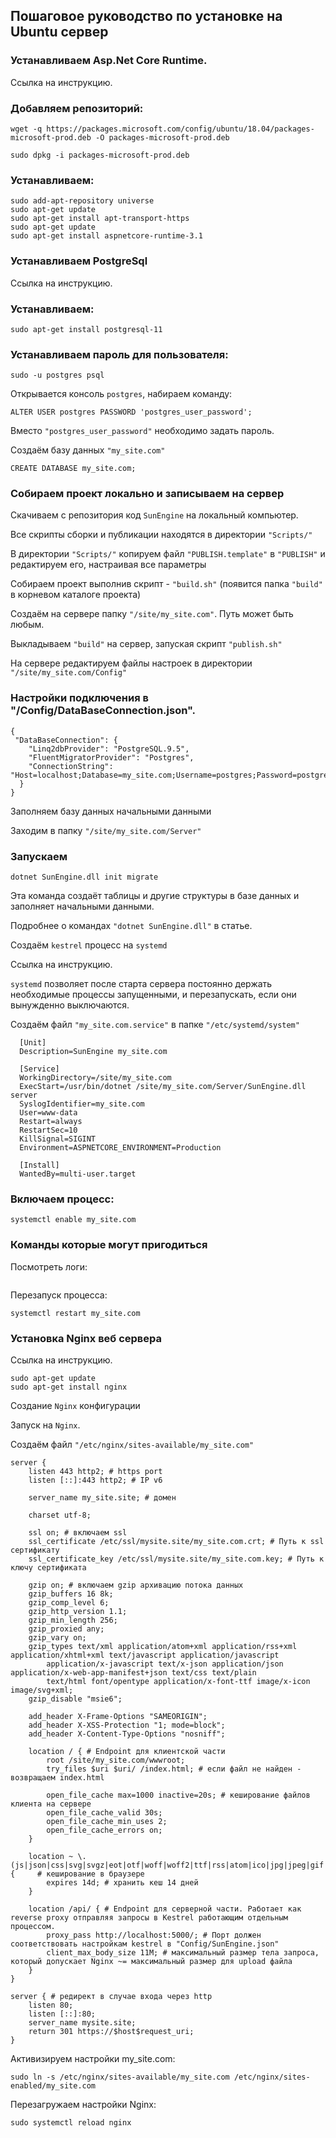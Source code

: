 ## Пошаговое руководство по установке на Ubuntu сервер

### Устанавливаем Asp.Net Core Runtime. 

Ссылка на инструкцию.

### Добавляем репозиторий:

```
wget -q https://packages.microsoft.com/config/ubuntu/18.04/packages-microsoft-prod.deb -O packages-microsoft-prod.deb

sudo dpkg -i packages-microsoft-prod.deb
```


### Устанавливаем:

```
sudo add-apt-repository universe
sudo apt-get update
sudo apt-get install apt-transport-https
sudo apt-get update
sudo apt-get install aspnetcore-runtime-3.1
```


### Устанавливаем PostgreSql

Ссылка на инструкцию.


### Устанавливаем:

```
sudo apt-get install postgresql-11
```


### Устанавливаем пароль для пользователя:

```
sudo -u postgres psql
```


Открывается консоль `postgres`, набираем команду:

```
ALTER USER postgres PASSWORD 'postgres_user_password';
```


Вместо `"postgres_user_password"` необходимо задать пароль.


Cоздаём базу данных `"my_site.com"`

```
CREATE DATABASE my_site.com;
```


### Собираем проект локально и записываем на сервер

Скачиваем с репозитория код `SunEngine` на локальный компьютер.

Все скрипты сборки и публикации находятся в директории `"Scripts/"`

В директории `"Scripts/"` копируем файл `"PUBLISH.template"` в `"PUBLISH"` и редактируем его, настраивая все параметры

Собираем проект выполнив скрипт - `"build.sh"` (появится папка `"build"` в корневом каталоге проекта)

Создаём на сервере папку `"/site/my_site.com"`. Путь может быть любым.

Выкладываем `"build"` на сервер, запуская скрипт `"publish.sh"`

На сервере редактируем файлы настроек в директории  `"/site/my_site.com/Config"`



### Настройки подключения в "/Config/DataBaseConnection.json".

```
{
 "DataBaseConnection": {   
    "Linq2dbProvider": "PostgreSQL.9.5",
    "FluentMigratorProvider": "Postgres",
    "ConnectionString": "Host=localhost;Database=my_site.com;Username=postgres;Password=postgres_user_password"
  }
}
```


Заполняем базу данных начальными данными

Заходим в папку `"/site/my_site.com/Server"`


### Запускаем

```
dotnet SunEngine.dll init migrate
```


Эта команда создаёт таблицы и другие структуры в базе данных и заполняет начальными данными.

Подробнее о командах `"dotnet SunEngine.dll"` в статье.

Создаём `kestrel` процесс на `systemd`

Ссылка на инструкцию.


`systemd` позволяет после старта сервера постоянно держать необходимые процессы запущенными, и перезапускать, если они вынужденно выключаются.


Создаём файл `"my_site.com.service"` в папке `"/etc/systemd/system"`

```
  [Unit]
  Description=SunEngine my_site.com

  [Service]
  WorkingDirectory=/site/my_site.com
  ExecStart=/usr/bin/dotnet /site/my_site.com/Server/SunEngine.dll server
  SyslogIdentifier=my_site.com
  User=www-data
  Restart=always
  RestartSec=10
  KillSignal=SIGINT
  Environment=ASPNETCORE_ENVIRONMENT=Production

  [Install]
  WantedBy=multi-user.target
```


### Включаем процесс:

```
systemctl enable my_site.com
```


### Команды которые могут пригодиться

Посмотреть логи:

```  journalctl -fxeu my_site.com
```


Перезапуск процесса:

```
systemctl restart my_site.com
```


### Установка Nginx веб сервера

Ссылка на инструкцию.

```
sudo apt-get update
sudo apt-get install nginx
```


Создание `Nginx` конфигурации

Запуск на `Nginx`.

Создаём файл `"/etc/nginx/sites-available/my_site.com"`

```
server {
    listen 443 http2; # https port
    listen [::]:443 http2; # IP v6

    server_name my_site.site; # домен

    charset utf-8;

    ssl on; # включаем ssl
    ssl_certificate /etc/ssl/mysite.site/my_site.com.crt; # Путь к ssl сертификату
    ssl_certificate_key /etc/ssl/mysite.site/my_site.com.key; # Путь к ключу сертификата

    gzip on; # включаем gzip архивацию потока данных
    gzip_buffers 16 8k;
    gzip_comp_level 6;
    gzip_http_version 1.1;
    gzip_min_length 256;
    gzip_proxied any;
    gzip_vary on;
    gzip_types text/xml application/atom+xml application/rss+xml application/xhtml+xml text/javascript application/javascript
        application/x-javascript text/x-json application/json application/x-web-app-manifest+json text/css text/plain
        text/html font/opentype application/x-font-ttf image/x-icon image/svg+xml;
    gzip_disable "msie6";

    add_header X-Frame-Options "SAMEORIGIN";
    add_header X-XSS-Protection "1; mode=block";
    add_header X-Content-Type-Options "nosniff";

    location / { # Endpoint для клиентской части
        root /site/my_site.com/wwwroot;
        try_files $uri $uri/ /index.html; # если файл не найден - возвращаем index.html

        open_file_cache max=1000 inactive=20s; # кеширование файлов клиента на сервере
        open_file_cache_valid 30s;
        open_file_cache_min_uses 2;
        open_file_cache_errors on;
    }

    location ~ \.(js|json|css|svg|svgz|eot|otf|woff|woff2|ttf|rss|atom|ico|jpg|jpeg|gif|png)$ {     # кеширование в браузере
        expires 14d; # хранить кеш 14 дней
    }

    location /api/ { # Endpoint для серверной части. Работает как reverse proxy отправляя запросы в Kestrel работающим отдельным процессом.
        proxy_pass http://localhost:5000/; # Порт должен соответствовать настройкам kestrel в "Config/SunEngine.json"
        client_max_body_size 11M; # максимальный размер тела запроса, который допускает Nginx ~= максимальный размер для upload файла
    }
}

server { # редирект в случае входа через http
    listen 80;
    listen [::]:80;
    server_name mysite.site;
    return 301 https://$host$request_uri;
}
```


Активизируем настройки my_site.com:

```
sudo ln -s /etc/nginx/sites-available/my_site.com /etc/nginx/sites-enabled/my_site.com
```


Перезагружаем настройки Nginx:

```
sudo systemctl reload nginx
```

